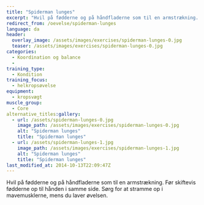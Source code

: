 ```yaml
---
title: "Spiderman lunges"
excerpt: "Hvil på fødderne og på håndfladerne som til en armstrækning. Før skiftevis fødderne op til den hånden i samme side."
redirect_from: /oevelse/spiderman-lunges
language: da
header:
  overlay_image: /assets/images/exercises/spiderman-lunges-0.jpg
  teaser: /assets/images/exercises/spiderman-lunges-0.jpg
categories:
  - Koordination og balance
  - 
training_type: 
  - Kondition
training_focus: 
  - helkropsøvelse
equipment:
  - kropsvægt
muscle_group:
  - Core
alternative_titles:gallery:
  - url: /assets/spiderman-lunges-0.jpg
    image_path: /assets/images/exercises/spiderman-lunges-0.jpg
    alt: "Spiderman lunges"
    title: "Spiderman lunges"
  - url: /assets/spiderman-lunges-1.jpg
    image_path: /assets/images/exercises/spiderman-lunges-1.jpg
    alt: "Spiderman lunges"
    title: "Spiderman lunges"
last_modified_at: 2014-10-13T22:09:47Z
---
```


Hvil på fødderne og på håndfladerne som til en armstrækning. Før skiftevis fødderne op til hånden i samme side. Sørg for at stramme op i mavemusklerne, mens du laver øvelsen.
